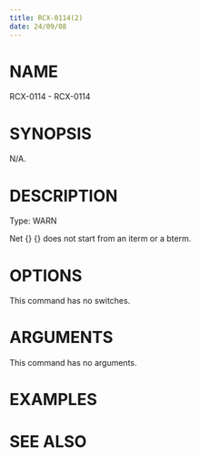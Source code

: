 ```yaml
---
title: RCX-0114(2)
date: 24/09/08
---
```


# NAME

RCX-0114 - RCX-0114

# SYNOPSIS

N/A.

# DESCRIPTION

Type: WARN

Net {} {} does not start from an iterm or a bterm.

# OPTIONS

This command has no switches.

# ARGUMENTS

This command has no arguments.

# EXAMPLES

# SEE ALSO
